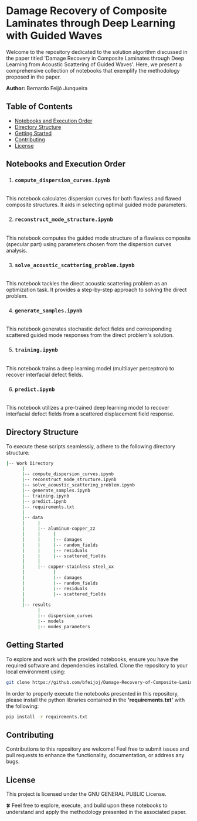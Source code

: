 # Damage Recovery of Composite Laminates through Deep Learning with Guided Waves

Welcome to the repository dedicated to the solution algorithm discussed in the paper titled 'Damage Recovery in Composite Laminates through Deep Learning from Acoustic Scattering of Guided Waves'. Here, we present a comprehensive collection of notebooks that exemplify the methodology proposed in the paper.

**Author:** Bernardo Feijó Junqueira

## Table of Contents

- [Notebooks and Execution Order](#notebooks-and-execution-order)
- [Directory Structure](#directory-structure)
- [Getting Started](#getting-started)
- [Contributing](#contributing)
- [License](#license)

## Notebooks and Execution Order

1. ### `compute_dispersion_curves.ipynb`
\
    This notebook calculates dispersion curves for both flawless and flawed composite structures. It aids in selecting optimal guided mode parameters.

2. ### `reconstruct_mode_structure.ipynb`
\
    This notebook computes the guided mode structure of a flawless composite (specular part) using parameters chosen from the dispersion curves analysis.

3. ### `solve_acoustic_scattering_problem.ipynb`
\
    This notebook tackles the direct acoustic scattering problem as an optimization task. It provides a step-by-step approach to solving the direct problem.

4. ### `generate_samples.ipynb`
\
    This notebook generates stochastic defect fields and corresponding scattered guided mode responses from the direct problem's solution.

5. ### `training.ipynb`
\
    This notebook trains a deep learning model (multilayer perceptron) to recover interfacial defect fields.

6. ### `predict.ipynb`
\
    This notebook utilizes a pre-trained deep learning model to recover interfacial defect fields from a scattered displacement field response.

## Directory Structure
To execute these scripts seamlessly, adhere to the following directory structure:


```bash
|-- Work Directory
      |
      |-- compute_dispersion_curves.ipynb
      |-- reconstruct_mode_structure.ipynb
      |-- solve_acoustic_scattering_problem.ipynb
      |-- generate_samples.ipynb
      |-- training.ipynb
      |-- predict.ipynb
      |-- requirements.txt
      |
      |-- data
      |     |
      |     |-- aluminum-copper_zz
      |     |     |
      |     |     |-- damages
      |     |     |-- random_fields
      |     |     |-- residuals
      |     |     |-- scattered_fields
      |     |
      |     |-- copper-stainless steel_xx
      |           |
      |           |-- damages
      |           |-- random_fields
      |           |-- residuals
      |           |-- scattered_fields
      |
      |-- results
            |
            |-- dispersion_curves
            |-- models
            |-- modes_parameters
```

## Getting Started

To explore and work with the provided notebooks, ensure you have the required software and dependencies installed. Clone the repository to your local environment using:

```bash
git clone https://github.com/bfeijoj/Damage-Recovery-of-Composite-Laminates-through-Deep-Learning-with-Guided-Waves.git
```

In order to properly execute the notebooks presented in this repository, please install the python libraries contained in the **'requirements.txt'** with the following:

```bash
pip install -r requirements.txt
```

## Contributing

Contributions to this repository are welcome! Feel free to submit issues and pull requests to enhance the functionality, documentation, or address any bugs.

## License

This project is licensed under the GNU GENERAL PUBLIC License.

:four_leaf_clover: Feel free to explore, execute, and build upon these notebooks to understand and apply the methodology presented in the associated paper.
